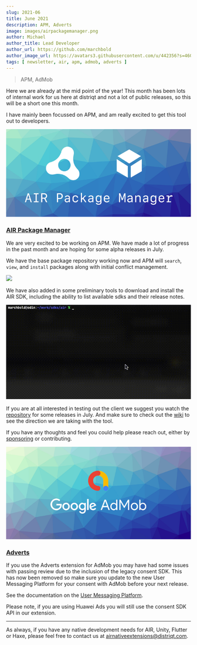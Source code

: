 ```yaml
---
slug: 2021-06
title: June 2021
description: APM, Adverts 
image: images/airpackagemanager.png
author: Michael
author_title: Lead Developer
author_url: https://github.com/marchbold
author_image_url: https://avatars3.githubusercontent.com/u/442356?s=460&v=4
tags: [ newsletter, air, apm, admob, adverts ]
---
```


> APM, AdMob 

Here we are already at the mid point of the year! This month has been lots of internal work for us here at distriqt and not a lot of public releases, so this will be a short one this month.

I have mainly been focussed on APM, and am really excited to get this tool out to developers.

<!--truncate-->


![](images/airpackagemanager.png)


### [AIR Package Manager](https://github.com/airsdk/apm)

We are very excited to be working on APM. We have made a lot of progress in the past month and are hoping for some alpha releases in July.

We have the base package repository working now and APM will `search`, `view`, and `install` packages along with initial conflict management.

![](images/apm-install-package-example.gif)

We have also added in some preliminary tools to download and install the AIR SDK, including the ability to list available sdks and their release notes.

![](images/apm-airsdk-example.gif)

If you are at all interested in testing out the client we suggest you watch the [repository](https://github.com/airsdk/apm) for some releases in July. And make sure to check out the [wiki](https://github.com/airsdk/apm/wiki) to see the direction we are taking with the tool.

If you have any thoughts and feel you could help please reach out, either by [sponsoring](https://github.com/sponsors/marchbold) or contributing.


![](images/admob.png)


### [Adverts](https://airnativeextensions.com/extension/com.distriqt.Adverts)

If you use the Adverts extension for AdMob you may have had some issues with passing review due to the inclusion of the legacy consent SDK. This has now been removed so make sure you update to the new User Messaging Platform for your consent with AdMob before your next release.

See the documentation on the [User Messaging Platform](https://docs.airnativeextensions.com/docs/adverts/user-messaging-platform/).

Please note, if you are using Huawei Ads you will still use the consent SDK API in our extension.


---


As always, if you have any native development needs for AIR, Unity, Flutter or Haxe, please feel free to contact us at [airnativeextensions@distriqt.com](mailto:airnativeextensions@distriqt.com).


